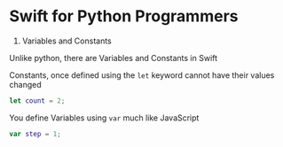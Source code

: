 # Swift for Python Programmers

1. Variables and Constants

Unlike python, there are Variables and Constants in Swift

Constants, once defined using the `let` keyword cannot have their values changed

```swift
let count = 2;
```

You define Variables using `var` much like JavaScript

```swift
var step = 1;
```

